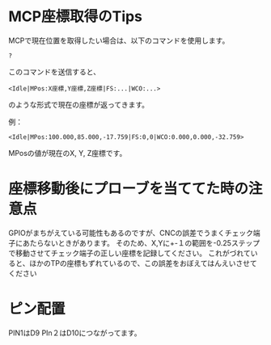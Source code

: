 # MCP座標取得のTips

MCPで現在位置を取得したい場合は、以下のコマンドを使用します。

```
?
```

このコマンドを送信すると、

```
<Idle|MPos:X座標,Y座標,Z座標|FS:...|WCO:...>
```
のような形式で現在の座標が返ってきます。

例：
```
<Idle|MPos:100.000,85.000,-17.759|FS:0,0|WCO:0.000,0.000,-32.759>
```

MPosの値が現在のX, Y, Z座標です。

# 座標移動後にプローブを当ててた時の注意点
GPIOがまちがえている可能性もあるのですが、CNCの誤差でうまくチェック端子にあたらないときがあります。
そのため、X,Yに+-１の範囲を-0.25ステップで移動させてチェック端子の正しい座標を記録してください。
これがづれていると、ほかのTPの座標もずれているので、この誤差をおぼえてはんえいさせてください

# ピン配置
PIN1はD9
PIn２はD10につながってます。